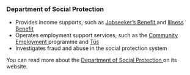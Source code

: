 ###  Department of Social Protection

  * Provides income supports, such as [ Jobseeker’s Benefit ](/en/social-welfare/unemployed-people/jobseekers-benefit/) and [ Illness Benefit ](/en/social-welfare/disability-and-illness/illness-benefit/)
  * Operates employment support services, such as the [ Community Employment ](/en/employment/unemployment-and-redundancy/employment-support-schemes/community-employment-scheme/) programme and [ Tús ](/en/employment/unemployment-and-redundancy/employment-support-schemes/tus/)
  * Investigates fraud and abuse in the social protection system 

You can read more about the [ Department of Social Protection
](https://www.gov.ie/en/organisation/department-of-social-protection/) on its
website.

